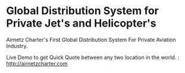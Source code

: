 
# Global Distribution System for Private Jet's and Helicopter's
Airnetz Charter's First Global Distribution System For Private Aviation Industry.

Live Demo to get Quick Quote between any two location in the world. : http://airnetzcharter.com 




